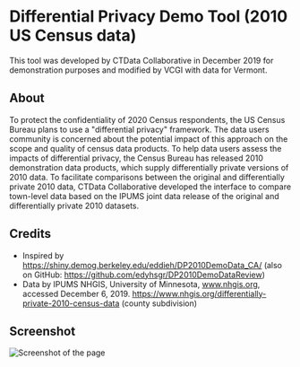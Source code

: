 # Differential Privacy Demo Tool (2010 US Census data)
This tool was developed by CTData Collaborative in December 2019 for demonstration purposes and modified by VCGI with data for Vermont.

## About
To protect the confidentiality of 2020 Census respondents, the US Census Bureau plans to use a "differential privacy" framework. The data users community is concerned about the potential impact of this approach on the scope and quality of census data products. To help data users assess the impacts of differential privacy, the Census Bureau has released 2010 demonstration data products, which supply differentially private versions of 2010 data. To facilitate comparisons between the original and differentially private 2010 data, CTData Collaborative developed the interface to compare town-level data based on the IPUMS joint data release of the original and differentially private 2010 datasets.

## Credits
- Inspired by https://shiny.demog.berkeley.edu/eddieh/DP2010DemoData_CA/ (also on GitHub: https://github.com/edyhsgr/DP2010DemoDataReview)
- Data by IPUMS NHGIS, University of Minnesota, www.nhgis.org, accessed December 6, 2019. https://www.nhgis.org/differentially-private-2010-census-data (county subdivision)

## Screenshot

![Screenshot of the page](screenshot.png)
